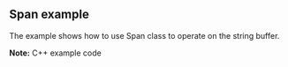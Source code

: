 ## Span example

The example shows how to use Span class to operate on the string buffer.

**Note:** C++ example code
